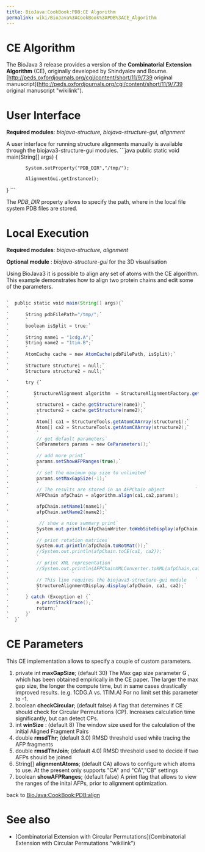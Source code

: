 ```yaml
---
title: BioJava:CookBook:PDB:CE Algorithm
permalink: wiki/BioJava%3ACookBook%3APDB%3ACE_Algorithm
---
```


CE Algorithm
============

The BioJava 3 release provides a version of the **Combinatorial
Extension Algorithm** (CE), originally developed by Shindyalov and
Bourne. [http://peds.oxfordjournals.org/cgi/content/short/11/9/739
original
manuscript](http://peds.oxfordjournals.org/cgi/content/short/11/9/739 original manuscript "wikilink").

User Interface
==============

**Required modules**: *biojava-structure, biojava-structure-gui,
alignment*

A user interface for running structure alignments manually is available
through the biojava3-structure-gui modules. ```java public static void
main(String[] args) {

`       System.setProperty("PDB_DIR","/tmp/");`  
`   `  
`       AlignmentGui.getInstance();`

} ```

The *PDB\_DIR* property allows to specify the path, where in the local
file system PDB files are stored.

Local Execution
===============

**Required modules**: *biojava-structure, alignment*

**Optional module** : *biojava-structure-gui* for the 3D visualisation

Using BioJava3 it is possible to align any set of atoms with the CE
algorithm. This example demonstrates how to align two protein chains and
edit some of the parameters.

```java

`  public static void main(String[] args){`  
`      `  
`      String pdbFilePath="/tmp/";`  
`      `  
`      boolean isSplit = true;`  
`           `  
`      String name1 = "1cdg.A";`  
`      String name2 = "1tim.B";`  
`      `  
`      AtomCache cache = new AtomCache(pdbFilePath, isSplit);`  
`              `  
`      Structure structure1 = null;`  
`      Structure structure2 = null;`

`      try {`

`         StructureAlignment algorithm  = StructureAlignmentFactory.getAlgorithm(CeMain.algorithmName);`  
`         `  
`          structure1 = cache.getStructure(name1);`  
`          structure2 = cache.getStructure(name2);`  
`          `  
`          Atom[] ca1 = StructureTools.getAtomCAArray(structure1);`  
`          Atom[] ca2 = StructureTools.getAtomCAArray(structure2);`  
`          `  
`          // get default parameters`  
`          CeParameters params = new CeParameters();`  
`          `  
`          // add more print`  
`          params.setShowAFPRanges(true);`  
`          `  
`          // set the maximum gap size to unlimited `  
`          params.setMaxGapSize(-1);`  
`          `  
`          // The results are stored in an AFPChain object           `  
`          AFPChain afpChain = algorithm.align(ca1,ca2,params);            `

`          afpChain.setName1(name1);`  
`          afpChain.setName2(name2);`

`           // show a nice summary print`  
`          System.out.println(AfpChainWriter.toWebSiteDisplay(afpChain, ca1, ca2));`  
`          `  
`          // print rotation matrices`  
`          System.out.println(afpChain.toRotMat());`  
`          //System.out.println(afpChain.toCE(ca1, ca2));`  
`          `  
`          // print XML representation`  
`          //System.out.println(AFPChainXMLConverter.toXML(afpChain,ca1,ca2));`  
`                       `  
`          // This line requires the biojava3-structure-gui module   `  
`          StructureAlignmentDisplay.display(afpChain, ca1, ca2);`  
`          `  
`      } catch (Exception e) {`  
`          e.printStackTrace();`  
`          return;`  
`      }`  
`  }`

```

CE Parameters
=============

This CE implementation allows to specify a couple of custom parameters.

1.  private int **maxGapSize**; (default 30) The Max gap size parameter
    G , which has been obtained empirically in the CE paper. The larger
    the max gap size, the longer the compute time, but in same cases
    drastically improved results. (e.g. 1CDG.A vs. 1TIM.A) For no limit
    set this parameter to -1.
2.  boolean **checkCircular**; (default false) A flag that determines if
    CE should check for Circular Permutations (CP). Increases
    calculation time significantly, but can detect CPs.
3.  int **winSize** : (default 8) The window size used for the
    calculation of the initial Aligned Fragment Pairs
4.  double **rmsdThr**; (default 3.0) RMSD threshold used while tracing
    the AFP fragments
5.  double **rmsdThrJoin**; (default 4.0) RMSD threshold used to decide
    if two AFPs should be joined
6.  String[] **alignmentAtoms**; (default CA) allows to configure which
    atoms to use. At the present only supports "CA" and "CA","CB"
    settings
7.  boolean **showAFPRanges**; (default false) A print flag that allows
    to view the ranges of the inital AFPs, prior to alignment
    optimization.

back to <BioJava:CookBook:PDB:align>

See also
========

-   [Combinatorial Extension with Circular
    Permutations](Combinatorial Extension with Circular Permutations "wikilink")

